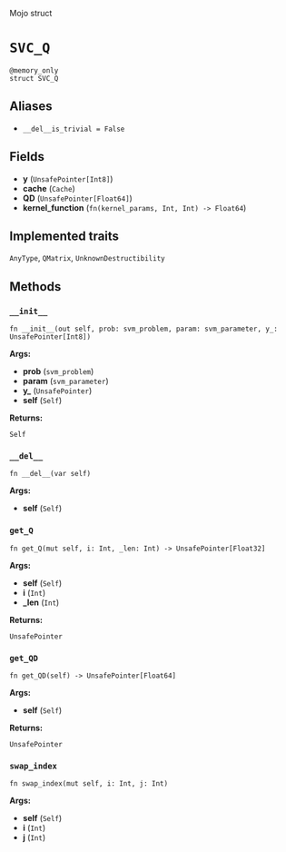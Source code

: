 Mojo struct

# `SVC_Q`

```mojo
@memory_only
struct SVC_Q
```

## Aliases

- `__del__is_trivial = False`

## Fields

- **y** (`UnsafePointer[Int8]`)
- **cache** (`Cache`)
- **QD** (`UnsafePointer[Float64]`)
- **kernel_function** (`fn(kernel_params, Int, Int) -> Float64`)

## Implemented traits

`AnyType`, `QMatrix`, `UnknownDestructibility`

## Methods

### `__init__`

```mojo
fn __init__(out self, prob: svm_problem, param: svm_parameter, y_: UnsafePointer[Int8])
```

**Args:**

- **prob** (`svm_problem`)
- **param** (`svm_parameter`)
- **y_** (`UnsafePointer`)
- **self** (`Self`)

**Returns:**

`Self`

### `__del__`

```mojo
fn __del__(var self)
```

**Args:**

- **self** (`Self`)

### `get_Q`

```mojo
fn get_Q(mut self, i: Int, _len: Int) -> UnsafePointer[Float32]
```

**Args:**

- **self** (`Self`)
- **i** (`Int`)
- **_len** (`Int`)

**Returns:**

`UnsafePointer`

### `get_QD`

```mojo
fn get_QD(self) -> UnsafePointer[Float64]
```

**Args:**

- **self** (`Self`)

**Returns:**

`UnsafePointer`

### `swap_index`

```mojo
fn swap_index(mut self, i: Int, j: Int)
```

**Args:**

- **self** (`Self`)
- **i** (`Int`)
- **j** (`Int`)


